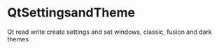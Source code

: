 # QtSettingsandTheme
Qt read write create settings and set windows, classic, fusion and dark themes
